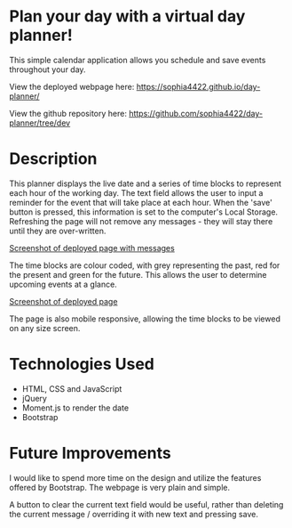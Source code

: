 # Plan your day with a virtual day planner!

This simple calendar application allows you schedule and save events throughout your day.

View the deployed webpage here: https://sophia4422.github.io/day-planner/

View the github repository here: https://github.com/sophia4422/day-planner/tree/dev

# Description

This planner displays the live date and a series of time blocks to represent each hour of the working day. The text field allows the user to input a reminder for the event that will take place at each hour. When the 'save' button is pressed, this information is set to the computer's Local Storage. Refreshing the page will not remove any messages - they will stay there until they are over-written.

[Screenshot of deployed page with messages](./assets/images/messages-in-local-storage.png)

The time blocks are colour coded, with grey representing the past, red for the present and green for the future. This allows the user to determine upcoming events at a glance.

[Screenshot of deployed page](./assets/images/work-day-screenshot.png)

The page is also mobile responsive, allowing the time blocks to be viewed on any size screen.

# Technologies Used

- HTML, CSS and JavaScript
- jQuery
- Moment.js to render the date
- Bootstrap

# Future Improvements

I would like to spend more time on the design and utilize the features offered by Bootstrap. The webpage is very plain and simple.

A button to clear the current text field would be useful, rather than deleting the current message / overriding it with new text and pressing save.
